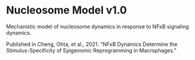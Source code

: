 # Nucleosome Model v1.0

Mechanistic model of nucleosome dynamics in response to NFκB signaling dynamics.

Published in Cheng, Ohta, et al., 2021. "NFκB Dynamics Determine the Stimulus-Specificity of Epigenomic Reprogramming in Macrophages."

